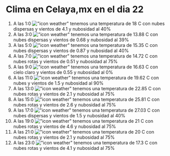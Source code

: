 # Clima en Celaya,mx en el dia 22

1. A las 1:0 !["icon weather"](http://openweathermap.org/img/w/03n.png) tenemos una temperatura de 18 C con nubes dispersas y  vientos de 4.1 y nubosidad al 40%
1. A las 3:0 !["icon weather"](http://openweathermap.org/img/w/03n.png) tenemos una temperatura de 13.88 C con nubes dispersas y  vientos de 0.68 y nubosidad al 39%
1. A las 5:0 !["icon weather"](http://openweathermap.org/img/w/03n.png) tenemos una temperatura de 15.35 C con nubes dispersas y  vientos de 0.87 y nubosidad al 40%
1. A las 7:0 !["icon weather"](http://openweathermap.org/img/w/04n.png) tenemos una temperatura de 14.72 C con nubes rotas y  vientos de 0.51 y nubosidad al 75%
1. A las 9:0 !["icon weather"](http://openweathermap.org/img/w/01d.png) tenemos una temperatura de 16.63 C con cielo claro y  vientos de 0.55 y nubosidad al 0%
1. A las 11:0 !["icon weather"](http://openweathermap.org/img/w/04d.png) tenemos una temperatura de 19.62 C con nubes y  vientos de 1.5 y nubosidad al 90%
1. A las 13:0 !["icon weather"](http://openweathermap.org/img/w/04d.png) tenemos una temperatura de 22.85 C con nubes rotas y  vientos de 2.1 y nubosidad al 75%
1. A las 15:0 !["icon weather"](http://openweathermap.org/img/w/04d.png) tenemos una temperatura de 25.81 C con nubes rotas y  vientos de 2.6 y nubosidad al 75%
1. A las 17:0 !["icon weather"](http://openweathermap.org/img/w/03d.png) tenemos una temperatura de 27.03 C con nubes dispersas y  vientos de 1.5 y nubosidad al 40%
1. A las 19:0 !["icon weather"](http://openweathermap.org/img/w/04n.png) tenemos una temperatura de 21 C con nubes rotas y  vientos de 4.6 y nubosidad al 75%
1. A las 21:0 !["icon weather"](http://openweathermap.org/img/w/04n.png) tenemos una temperatura de 20 C con nubes rotas y  vientos de 2.1 y nubosidad al 75%
1. A las 23:0 !["icon weather"](http://openweathermap.org/img/w/04n.png) tenemos una temperatura de 17.3 C con nubes rotas y  vientos de 4.1 y nubosidad al 75%
